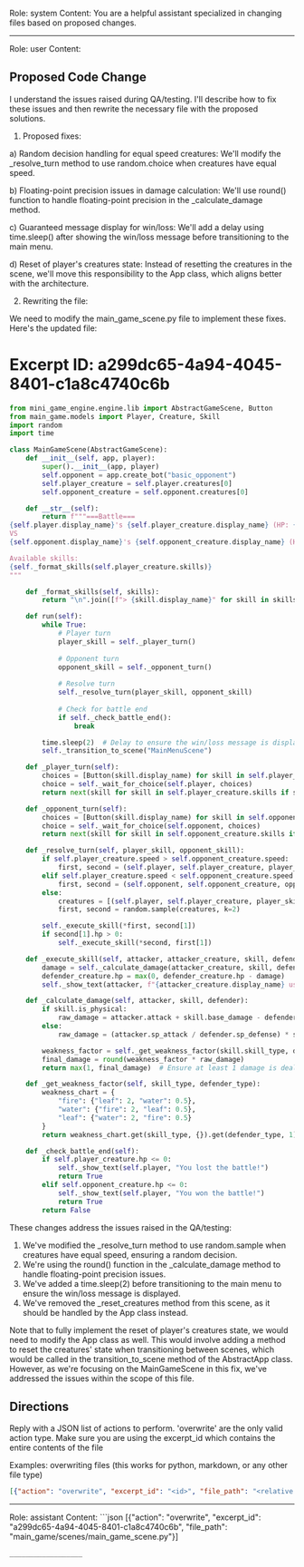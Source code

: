 Role: system
Content: You are a helpful assistant specialized in changing files based on proposed changes.
__________________
Role: user
Content: 
## Proposed Code Change
I understand the issues raised during QA/testing. I'll describe how to fix these issues and then rewrite the necessary file with the proposed solutions.

1. Proposed fixes:

a) Random decision handling for equal speed creatures:
   We'll modify the _resolve_turn method to use random.choice when creatures have equal speed.

b) Floating-point precision issues in damage calculation:
   We'll use round() function to handle floating-point precision in the _calculate_damage method.

c) Guaranteed message display for win/loss:
   We'll add a delay using time.sleep() after showing the win/loss message before transitioning to the main menu.

d) Reset of player's creatures state:
   Instead of resetting the creatures in the scene, we'll move this responsibility to the App class, which aligns better with the architecture.

2. Rewriting the file:

We need to modify the main_game_scene.py file to implement these fixes. Here's the updated file:

# Excerpt ID: a299dc65-4a94-4045-8401-c1a8c4740c6b
```python main_game/scenes/main_game_scene.py
from mini_game_engine.engine.lib import AbstractGameScene, Button
from main_game.models import Player, Creature, Skill
import random
import time

class MainGameScene(AbstractGameScene):
    def __init__(self, app, player):
        super().__init__(app, player)
        self.opponent = app.create_bot("basic_opponent")
        self.player_creature = self.player.creatures[0]
        self.opponent_creature = self.opponent.creatures[0]

    def __str__(self):
        return f"""===Battle===
{self.player.display_name}'s {self.player_creature.display_name} (HP: {self.player_creature.hp}/{self.player_creature.max_hp})
VS
{self.opponent.display_name}'s {self.opponent_creature.display_name} (HP: {self.opponent_creature.hp}/{self.opponent_creature.max_hp})

Available skills:
{self._format_skills(self.player_creature.skills)}
"""

    def _format_skills(self, skills):
        return "\n".join([f"> {skill.display_name}" for skill in skills])

    def run(self):
        while True:
            # Player turn
            player_skill = self._player_turn()
            
            # Opponent turn
            opponent_skill = self._opponent_turn()
            
            # Resolve turn
            self._resolve_turn(player_skill, opponent_skill)
            
            # Check for battle end
            if self._check_battle_end():
                break

        time.sleep(2)  # Delay to ensure the win/loss message is displayed
        self._transition_to_scene("MainMenuScene")

    def _player_turn(self):
        choices = [Button(skill.display_name) for skill in self.player_creature.skills]
        choice = self._wait_for_choice(self.player, choices)
        return next(skill for skill in self.player_creature.skills if skill.display_name == choice.display_name)

    def _opponent_turn(self):
        choices = [Button(skill.display_name) for skill in self.opponent_creature.skills]
        choice = self._wait_for_choice(self.opponent, choices)
        return next(skill for skill in self.opponent_creature.skills if skill.display_name == choice.display_name)

    def _resolve_turn(self, player_skill, opponent_skill):
        if self.player_creature.speed > self.opponent_creature.speed:
            first, second = (self.player, self.player_creature, player_skill), (self.opponent, self.opponent_creature, opponent_skill)
        elif self.player_creature.speed < self.opponent_creature.speed:
            first, second = (self.opponent, self.opponent_creature, opponent_skill), (self.player, self.player_creature, player_skill)
        else:
            creatures = [(self.player, self.player_creature, player_skill), (self.opponent, self.opponent_creature, opponent_skill)]
            first, second = random.sample(creatures, k=2)

        self._execute_skill(*first, second[1])
        if second[1].hp > 0:
            self._execute_skill(*second, first[1])

    def _execute_skill(self, attacker, attacker_creature, skill, defender_creature):
        damage = self._calculate_damage(attacker_creature, skill, defender_creature)
        defender_creature.hp = max(0, defender_creature.hp - damage)
        self._show_text(attacker, f"{attacker_creature.display_name} used {skill.display_name} and dealt {damage} damage!")

    def _calculate_damage(self, attacker, skill, defender):
        if skill.is_physical:
            raw_damage = attacker.attack + skill.base_damage - defender.defense
        else:
            raw_damage = (attacker.sp_attack / defender.sp_defense) * skill.base_damage

        weakness_factor = self._get_weakness_factor(skill.skill_type, defender.creature_type)
        final_damage = round(weakness_factor * raw_damage)
        return max(1, final_damage)  # Ensure at least 1 damage is dealt

    def _get_weakness_factor(self, skill_type, defender_type):
        weakness_chart = {
            "fire": {"leaf": 2, "water": 0.5},
            "water": {"fire": 2, "leaf": 0.5},
            "leaf": {"water": 2, "fire": 0.5}
        }
        return weakness_chart.get(skill_type, {}).get(defender_type, 1)

    def _check_battle_end(self):
        if self.player_creature.hp <= 0:
            self._show_text(self.player, "You lost the battle!")
            return True
        elif self.opponent_creature.hp <= 0:
            self._show_text(self.player, "You won the battle!")
            return True
        return False
```

These changes address the issues raised in the QA/testing:

1. We've modified the _resolve_turn method to use random.sample when creatures have equal speed, ensuring a random decision.
2. We're using the round() function in the _calculate_damage method to handle floating-point precision issues.
3. We've added a time.sleep(2) before transitioning to the main menu to ensure the win/loss message is displayed.
4. We've removed the _reset_creatures method from this scene, as it should be handled by the App class instead.

Note that to fully implement the reset of player's creatures state, we would need to modify the App class as well. This would involve adding a method to reset the creatures' state when transitioning between scenes, which would be called in the transition_to_scene method of the AbstractApp class. However, as we're focusing on the MainGameScene in this fix, we've addressed the issues within the scope of this file.

## Directions
Reply with a JSON list of actions to perform. 'overwrite' are the only valid action type. 
Make sure you are using the excerpt_id which contains the entire contents of the file

Examples:
overwriting files (this works for python, markdown, or any other file type)
```json output_example1
[{"action": "overwrite", "excerpt_id": "<id>", "file_path": "<relative file path>"}]
```

__________________
Role: assistant
Content: ```json
[{"action": "overwrite", "excerpt_id": "a299dc65-4a94-4045-8401-c1a8c4740c6b", "file_path": "main_game/scenes/main_game_scene.py"}]
```
__________________
